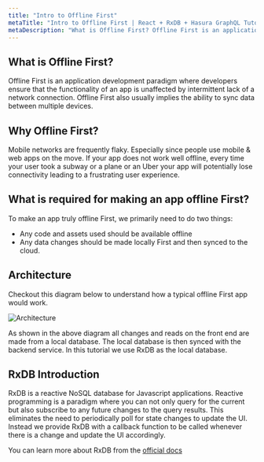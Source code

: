 ```yaml
---
title: "Intro to Offline First"
metaTitle: "Intro to Offline First | React + RxDB + Hasura GraphQL Tutorial"
metaDescription: "What is Offline First? Offline First is an application development paradigm where developers ensure that the functionality of an app is unaffected by intermittent lack of a network connection"
---
```


## What is Offline First?
Offline First is an application development paradigm where developers ensure that the functionality of an app is unaffected by intermittent lack of a network connection. Offline First also usually implies the ability to sync data between multiple devices.

## Why Offline First?

Mobile networks are frequently flaky. Especially since people use mobile & web apps on the move. If your app does not work well offline, every time your user took a subway or a plane or an Uber your app will potentially lose connectivity leading to a frustrating user experience.

## What is required for making an app offline First?

To make an app truly offline First, we primarily need to do two things:

- Any code and assets used should be available offline
- Any data changes should be made locally First and then synced to the cloud.

## Architecture

Checkout this diagram below to understand how a typical offline First app would work.

![Architecture](https://graphql-engine-cdn.hasura.io/learn-hasura/assets/graphql-react-rxdb/architecture.png)

As shown in the above diagram all changes and reads on the front end are made from a local database. The local database is then synced with the backend service. In this tutorial we use RxDB as the local database.

## RxDB Introduction
RxDB is a reactive NoSQL database for Javascript applications. Reactive programming is a paradigm where you can not only query for the current but also subscribe to any future changes to the query results. This eliminates the need to periodically poll for state changes to update the UI. Instead we provide RxDB with a callback function to be called whenever there is a change and update the UI accordingly.

You can learn more about RxDB from the [official docs](https://rxdb.info/)
